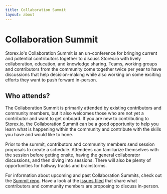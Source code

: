 ```yaml
---
title: Collaboration Summit
layout: about
---
```


# Collaboration Summit

Storex.io's Collaboration Summit is an un-conference for bringing current and
potential contributors together to discuss Storex.io with lively collaboration,
education, and knowledge sharing. Teams, working groups and contributors
from the community come together twice per year to have discussions that
help decision-making while also working on some exciting efforts they
want to push forward in-person.

## Who attends?

The Collaboration Summit is primarily attended by existing contributors and
community members, but it also welcomes those who are not yet a contributor
and want to get onboard. If you are new to contributing to Storex.io, the
Collaboration Summit can be a good opportunity to help you learn what is
happening within the community and contribute with the skills you have
and would like to hone.

Prior to the summit, contributors and community members send session proposals to
create a schedule. Attendees can familiarize themselves with the session before
getting onsite, having the general collaborator discussions, and then diving
into sessions. There will also be plenty of opportunities for hallway tracks
and brainstorms.

For information about upcoming and past Collaboration Summits, check out the
[Summit repo](https://github.com/openjs-foundation/summit). Have a look at the
[issues filed](https://github.com/nodejs/summit/issues) that share what
contributors and community members are proposing to discuss in-person.

